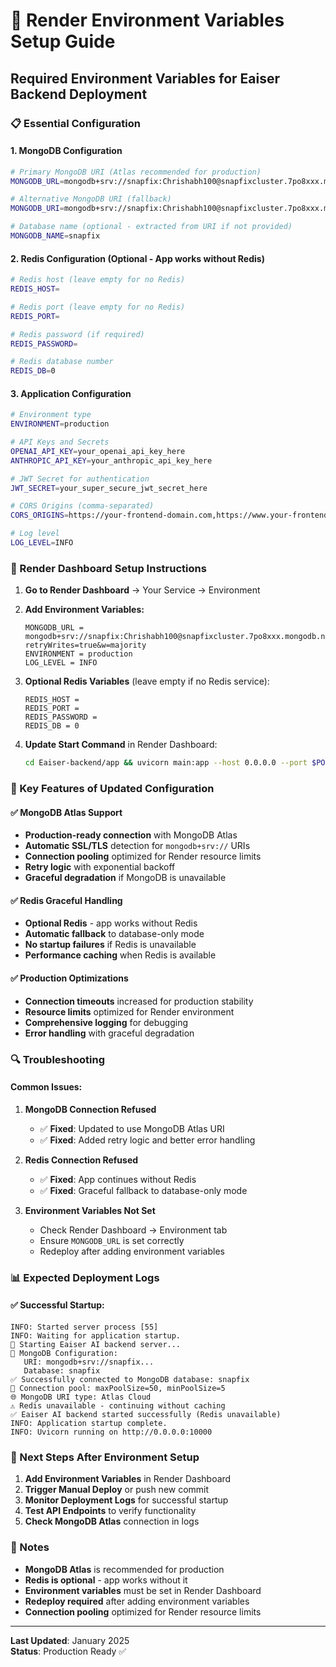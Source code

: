 # 🚀 Render Environment Variables Setup Guide

## Required Environment Variables for Eaiser Backend Deployment

### 📋 Essential Configuration

#### 1. MongoDB Configuration
```bash
# Primary MongoDB URI (Atlas recommended for production)
MONGODB_URL=mongodb+srv://snapfix:Chrishabh100@snapfixcluster.7po8xxx.mongodb.net/snapfix?retryWrites=true&w=majority

# Alternative MongoDB URI (fallback)
MONGODB_URI=mongodb+srv://snapfix:Chrishabh100@snapfixcluster.7po8xxx.mongodb.net/snapfix?retryWrites=true&w=majority

# Database name (optional - extracted from URI if not provided)
MONGODB_NAME=snapfix
```

#### 2. Redis Configuration (Optional - App works without Redis)
```bash
# Redis host (leave empty for no Redis)
REDIS_HOST=

# Redis port (leave empty for no Redis)
REDIS_PORT=

# Redis password (if required)
REDIS_PASSWORD=

# Redis database number
REDIS_DB=0
```

#### 3. Application Configuration
```bash
# Environment type
ENVIRONMENT=production

# API Keys and Secrets
OPENAI_API_KEY=your_openai_api_key_here
ANTHROPIC_API_KEY=your_anthropic_api_key_here

# JWT Secret for authentication
JWT_SECRET=your_super_secure_jwt_secret_here

# CORS Origins (comma-separated)
CORS_ORIGINS=https://your-frontend-domain.com,https://www.your-frontend-domain.com

# Log level
LOG_LEVEL=INFO
```

### 🔧 Render Dashboard Setup Instructions

1. **Go to Render Dashboard** → Your Service → Environment

2. **Add Environment Variables:**
   ```
   MONGODB_URL = mongodb+srv://snapfix:Chrishabh100@snapfixcluster.7po8xxx.mongodb.net/snapfix?retryWrites=true&w=majority
   ENVIRONMENT = production
   LOG_LEVEL = INFO
   ```

3. **Optional Redis Variables** (leave empty if no Redis service):
   ```
   REDIS_HOST = 
   REDIS_PORT = 
   REDIS_PASSWORD = 
   REDIS_DB = 0
   ```

4. **Update Start Command** in Render Dashboard:
   ```bash
   cd Eaiser-backend/app && uvicorn main:app --host 0.0.0.0 --port $PORT --workers 1
   ```

### 🎯 Key Features of Updated Configuration

#### ✅ MongoDB Atlas Support
- **Production-ready connection** with MongoDB Atlas
- **Automatic SSL/TLS** detection for `mongodb+srv://` URIs
- **Connection pooling** optimized for Render resource limits
- **Retry logic** with exponential backoff
- **Graceful degradation** if MongoDB is unavailable

#### ✅ Redis Graceful Handling
- **Optional Redis** - app works without Redis
- **Automatic fallback** to database-only mode
- **No startup failures** if Redis is unavailable
- **Performance caching** when Redis is available

#### ✅ Production Optimizations
- **Connection timeouts** increased for production stability
- **Resource limits** optimized for Render environment
- **Comprehensive logging** for debugging
- **Error handling** with graceful degradation

### 🔍 Troubleshooting

#### Common Issues:

1. **MongoDB Connection Refused**
   - ✅ **Fixed**: Updated to use MongoDB Atlas URI
   - ✅ **Fixed**: Added retry logic and better error handling

2. **Redis Connection Refused**
   - ✅ **Fixed**: App continues without Redis
   - ✅ **Fixed**: Graceful fallback to database-only mode

3. **Environment Variables Not Set**
   - Check Render Dashboard → Environment tab
   - Ensure `MONGODB_URL` is set correctly
   - Redeploy after adding environment variables

### 📊 Expected Deployment Logs

#### ✅ Successful Startup:
```
INFO: Started server process [55]
INFO: Waiting for application startup.
🚀 Starting Eaiser AI backend server...
🔧 MongoDB Configuration:
   URI: mongodb+srv://snapfix...
   Database: snapfix
✅ Successfully connected to MongoDB database: snapfix
🔧 Connection pool: maxPoolSize=50, minPoolSize=5
🌐 MongoDB URI type: Atlas Cloud
⚠️ Redis unavailable - continuing without caching
✅ Eaiser AI backend started successfully (Redis unavailable)
INFO: Application startup complete.
INFO: Uvicorn running on http://0.0.0.0:10000
```

### 🚀 Next Steps After Environment Setup

1. **Add Environment Variables** in Render Dashboard
2. **Trigger Manual Deploy** or push new commit
3. **Monitor Deployment Logs** for successful startup
4. **Test API Endpoints** to verify functionality
5. **Check MongoDB Atlas** connection in logs

### 📝 Notes

- **MongoDB Atlas** is recommended for production
- **Redis is optional** - app works without it
- **Environment variables** must be set in Render Dashboard
- **Redeploy required** after adding environment variables
- **Connection pooling** optimized for Render resource limits

---

**Last Updated**: January 2025  
**Status**: Production Ready ✅